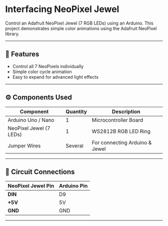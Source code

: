 # Interfacing NeoPixel Jewel 

Control an Adafruit NeoPixel Jewel (7 RGB LEDs) using an Arduino. This project demonstrates simple color animations using the Adafruit NeoPixel library.

---

## 🌟 Features
- Control all 7 NeoPixels individually
- Simple color cycle animation
- Easy to expand for advanced light effects

---

## ⚙️ Components Used

| Component               | Quantity | Description                  |
|-------------------------|----------|------------------------------|
| Arduino Uno / Nano      | 1        | Microcontroller Board        |
| NeoPixel Jewel (7 LEDs) | 1        | WS2812B RGB LED Ring         |
| Jumper Wires            | Several  | For connecting Arduino & Jewel |

---

## 🔌 Circuit Connections

| NeoPixel Jewel Pin | Arduino Pin |
|--------------------|-------------|
| **DIN**            | D9          |
| **+5V**            | 5V          |
| **GND**            | GND         |

---

